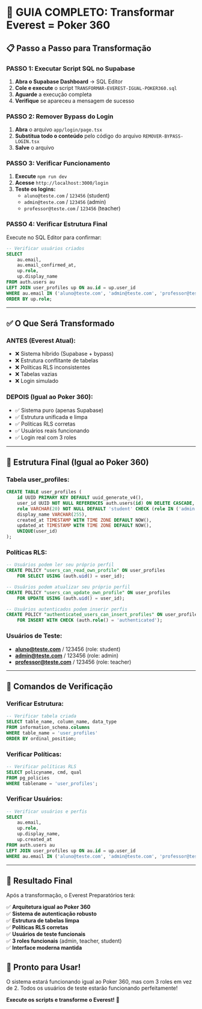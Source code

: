 # 🚀 GUIA COMPLETO: Transformar Everest = Poker 360

## 📋 **Passo a Passo para Transformação**

### **PASSO 1: Executar Script SQL no Supabase**
1. **Abra o Supabase Dashboard** → SQL Editor
2. **Cole e execute** o script `TRANSFORMAR-EVEREST-IGUAL-POKER360.sql`
3. **Aguarde** a execução completa
4. **Verifique** se apareceu a mensagem de sucesso

### **PASSO 2: Remover Bypass do Login**
1. **Abra** o arquivo `app/login/page.tsx`
2. **Substitua todo o conteúdo** pelo código do arquivo `REMOVER-BYPASS-LOGIN.tsx`
3. **Salve** o arquivo

### **PASSO 3: Verificar Funcionamento**
1. **Execute** `npm run dev`
2. **Acesse** `http://localhost:3000/login`
3. **Teste os logins:**
   - `aluno@teste.com` / `123456` (student)
   - `admin@teste.com` / `123456` (admin)
   - `professor@teste.com` / `123456` (teacher)

### **PASSO 4: Verificar Estrutura Final**
Execute no SQL Editor para confirmar:
```sql
-- Verificar usuários criados
SELECT 
    au.email,
    au.email_confirmed_at,
    up.role,
    up.display_name
FROM auth.users au
LEFT JOIN user_profiles up ON au.id = up.user_id
WHERE au.email IN ('aluno@teste.com', 'admin@teste.com', 'professor@teste.com')
ORDER BY up.role;
```

---

## ✅ **O Que Será Transformado**

### **ANTES (Everest Atual):**
- ❌ Sistema híbrido (Supabase + bypass)
- ❌ Estrutura conflitante de tabelas
- ❌ Políticas RLS inconsistentes
- ❌ Tabelas vazias
- ❌ Login simulado

### **DEPOIS (Igual ao Poker 360):**
- ✅ Sistema puro (apenas Supabase)
- ✅ Estrutura unificada e limpa
- ✅ Políticas RLS corretas
- ✅ Usuários reais funcionando
- ✅ Login real com 3 roles

---

## 🎯 **Estrutura Final (Igual ao Poker 360)**

### **Tabela user_profiles:**
```sql
CREATE TABLE user_profiles (
    id UUID PRIMARY KEY DEFAULT uuid_generate_v4(),
    user_id UUID NOT NULL REFERENCES auth.users(id) ON DELETE CASCADE,
    role VARCHAR(20) NOT NULL DEFAULT 'student' CHECK (role IN ('admin', 'teacher', 'student')),
    display_name VARCHAR(255),
    created_at TIMESTAMP WITH TIME ZONE DEFAULT NOW(),
    updated_at TIMESTAMP WITH TIME ZONE DEFAULT NOW(),
    UNIQUE(user_id)
);
```

### **Políticas RLS:**
```sql
-- Usuários podem ler seu próprio perfil
CREATE POLICY "users_can_read_own_profile" ON user_profiles
    FOR SELECT USING (auth.uid() = user_id);

-- Usuários podem atualizar seu próprio perfil
CREATE POLICY "users_can_update_own_profile" ON user_profiles
    FOR UPDATE USING (auth.uid() = user_id);

-- Usuários autenticados podem inserir perfis
CREATE POLICY "authenticated_users_can_insert_profiles" ON user_profiles
    FOR INSERT WITH CHECK (auth.role() = 'authenticated');
```

### **Usuários de Teste:**
- **aluno@teste.com** / 123456 (role: student)
- **admin@teste.com** / 123456 (role: admin)
- **professor@teste.com** / 123456 (role: teacher)

---

## 🔧 **Comandos de Verificação**

### **Verificar Estrutura:**
```sql
-- Verificar tabela criada
SELECT table_name, column_name, data_type 
FROM information_schema.columns 
WHERE table_name = 'user_profiles' 
ORDER BY ordinal_position;
```

### **Verificar Políticas:**
```sql
-- Verificar políticas RLS
SELECT policyname, cmd, qual 
FROM pg_policies 
WHERE tablename = 'user_profiles';
```

### **Verificar Usuários:**
```sql
-- Verificar usuários e perfis
SELECT 
    au.email,
    up.role,
    up.display_name,
    up.created_at
FROM auth.users au
LEFT JOIN user_profiles up ON au.id = up.user_id
WHERE au.email IN ('aluno@teste.com', 'admin@teste.com', 'professor@teste.com');
```

---

## 🎉 **Resultado Final**

Após a transformação, o Everest Preparatórios terá:

✅ **Arquitetura igual ao Poker 360**  
✅ **Sistema de autenticação robusto**  
✅ **Estrutura de tabelas limpa**  
✅ **Políticas RLS corretas**  
✅ **Usuários de teste funcionais**  
✅ **3 roles funcionais** (admin, teacher, student)  
✅ **Interface moderna mantida**  

## 🚀 **Pronto para Usar!**

O sistema estará funcionando igual ao Poker 360, mas com 3 roles em vez de 2. Todos os usuários de teste estarão funcionando perfeitamente!

**Execute os scripts e transforme o Everest!** 🎯
